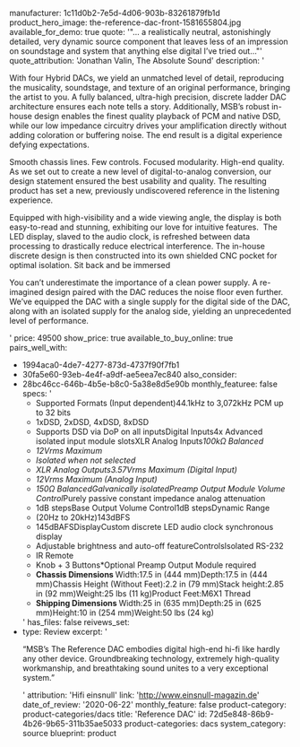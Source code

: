 manufacturer: 1c11d0b2-7e5d-4d06-903b-83261879fb1d
product_hero_image: the-reference-dac-front-1581655804.jpg
available_for_demo: true
quote: '"... a realistically neutral, astonishingly detailed, very dynamic source component that leaves less of an impression on soundstage and system that anything else digital I’ve tried out..."'
quote_attribution: 'Jonathan Valin, The Absolute Sound'
description: '<p>With four Hybrid DACs, we yield an unmatched level of detail, reproducing the musicality, soundstage, and texture of an original performance, bringing the artist to you. A fully balanced, ultra-high precision, discrete ladder DAC architecture ensures each note tells a story. Additionally, MSB’s robust in-house design enables the finest quality playback of PCM and native DSD, while our low impedance circuitry drives your amplification directly without adding coloration or buffering noise. The end result is a digital experience defying expectations.</p><p>Smooth chassis lines. Few controls. Focused modularity. High-end quality. As we set out to create a new level of digital-to-analog conversion, our design statement ensured the best usability and quality. The resulting product has set a new, previously undiscovered reference in the listening experience.</p><p>Equipped with high-visibility and a wide viewing angle, the display is both easy-to-read and stunning, exhibiting our love for intuitive features. &nbsp;The LED display, slaved to the audio clock, is refreshed between data processing to drastically reduce electrical interference. The in-house discrete design is then constructed into its own shielded CNC pocket for optimal isolation. Sit back and be immersed</p><p>You can’t underestimate the importance of a clean power supply. A re-imagined design paired with the DAC reduces the noise floor even further. We’ve equipped the DAC with a single supply for the digital side of the DAC, along with an isolated supply for the analog side, yielding an unprecedented level of performance.</p>'
price: 49500
show_price: true
available_to_buy_online: true
pairs_well_with:
  - 1994aca0-4de7-4277-873d-4737f90f7fb1
  - 30fa5e60-93eb-4e4f-a9df-ae5eea7ec840
also_consider:
  - 28bc46cc-646b-4b5e-b8c0-5a38e8d5e90b
monthly_featuree: false
specs: '<ul><li>Supported Formats (Input dependent)44.1kHz to 3,072kHz PCM up to 32 bits<br></li><li>1xDSD, 2xDSD, 4xDSD, 8xDSD<br></li><li>Supports DSD via DoP on all inputsDigital Inputs4x Advanced isolated input module slotsXLR Analog Inputs*100kΩ Balanced<br></li><li>12Vrms Maximum<br></li><li>Isolated when not selected<br></li><li>XLR Analog Outputs3.57Vrms Maximum (Digital Input)<br></li><li>12Vrms Maximum (Analog Input)<br></li><li>150Ω BalancedGalvanically isolatedPreamp Output Module Volume Control*Purely passive constant impedance analog attenuation<br></li><li>1dB stepsBase Output Volume Control1dB stepsDynamic Range<br></li><li>(20Hz to 20kHz)143dBFS<br></li><li>145dBAFSDisplayCustom discrete LED audio clock synchronous display<br></li><li>Adjustable brightness and auto-off featureControlsIsolated RS-232<br></li><li>IR Remote<br></li><li>Knob + 3 Buttons*Optional Preamp Output Module required<br></li><li><b>Chassis Dimensions&nbsp;</b>Width:17.5 in (444 mm)Depth:17.5 in (444 mm)Chassis Height (Without Feet):2.2 in (79 mm)Stack height:2.85 in (92 mm)Weight:25 lbs (11 kg)Product Feet:M6X1 Thread<br></li><li><b>Shipping Dimensions&nbsp;</b>Width:25 in (635 mm)Depth:25 in (625 mm)Height:10 in (254 mm)Weight:50 lbs (24 kg)<br></li></ul>'
has_files: false
reivews_set:
  -
    type: Review
    excerpt: '<p>“MSB’s The Reference DAC embodies digital high-end hi-fi like hardly any other device. Groundbreaking technology, extremely high-quality workmanship, and breathtaking sound unites to a very exceptional system.”</p>'
    attribution: 'Hifi einsnull'
    link: 'http://www.einsnull-magazin.de'
    date_of_review: '2020-06-22'
monthly_feature: false
product-category: product-categories/dacs
title: 'Reference DAC'
id: 72d5e848-86b9-4b26-9b65-311b35ae5033
product-categories: dacs
system_category: source
blueprint: product

